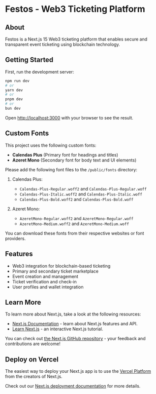 # Festos - Web3 Ticketing Platform

## About
Festos is a Next.js 15 Web3 ticketing platform that enables secure and transparent event ticketing using blockchain technology.

## Getting Started

First, run the development server:

```bash
npm run dev
# or
yarn dev
# or
pnpm dev
# or
bun dev
```

Open [http://localhost:3000](http://localhost:3000) with your browser to see the result.

## Custom Fonts

This project uses the following custom fonts:
- **Calendas Plus** (Primary font for headings and titles)
- **Azeret Mono** (Secondary font for body text and UI elements)

Please add the following font files to the `/public/fonts` directory:

1. Calendas Plus:
   - `Calendas-Plus-Regular.woff2` and `Calendas-Plus-Regular.woff`
   - `Calendas-Plus-Italic.woff2` and `Calendas-Plus-Italic.woff`
   - `Calendas-Plus-Bold.woff2` and `Calendas-Plus-Bold.woff`

2. Azeret Mono:
   - `AzeretMono-Regular.woff2` and `AzeretMono-Regular.woff`
   - `AzeretMono-Medium.woff2` and `AzeretMono-Medium.woff`

You can download these fonts from their respective websites or font providers.

## Features
- Web3 integration for blockchain-based ticketing
- Primary and secondary ticket marketplace
- Event creation and management
- Ticket verification and check-in
- User profiles and wallet integration

## Learn More

To learn more about Next.js, take a look at the following resources:

- [Next.js Documentation](https://nextjs.org/docs) - learn about Next.js features and API.
- [Learn Next.js](https://nextjs.org/learn) - an interactive Next.js tutorial.

You can check out [the Next.js GitHub repository](https://github.com/vercel/next.js) - your feedback and contributions are welcome!

## Deploy on Vercel

The easiest way to deploy your Next.js app is to use the [Vercel Platform](https://vercel.com/new?utm_medium=default-template&filter=next.js&utm_source=create-next-app&utm_campaign=create-next-app-readme) from the creators of Next.js.

Check out our [Next.js deployment documentation](https://nextjs.org/docs/app/building-your-application/deploying) for more details.
